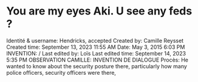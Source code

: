 # You are my eyes Aki. U see any feds ?

Identité & username: Hendricks, accepted
Created by: Camille Reysset
Created time: September 13, 2023 11:55 AM
Date: May 3, 2015 6:03 PM
INVENTION: /
Last edited by: Loïs
Last edited time: September 14, 2023 5:35 PM
OBSERVATION CAMILLE: INVENTION DE DIALOGUE
Procès: He wanted to know about the security posture
there, particularly how many police officers, security
officers were there,